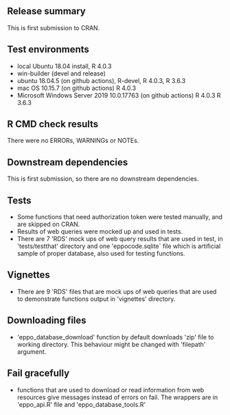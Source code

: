 ## Release summary
This is first submission to CRAN.

## Test environments
* local Ubuntu 18.04 install, R 4.0.3
* win-builder (devel and release)
* ubuntu 18.04.5 (on github actions), R-devel, R 4.0.3, R 3.6.3
* mac OS 10.15.7 (on github actions) R 4.0.3
* Microsoft Windows Server 2019 10.0.17763 (on github actions) R 4.0.3 R 3.6.3

## R CMD check results
There were no ERRORs, WARNINGs or NOTEs. 

## Downstream dependencies
This is first submission, so there are no downstream dependencies.

## Tests
* Some functions that need authorization token were tested manually, and are skipped on CRAN.
* Results of web queries were mocked up and used in tests.
* There are 7 'RDS' mock ups of web query results that are used in test, in 'tests/testthat' directory and one 'eppocode.sqlite` file which is artificial sample of proper database, also used for testing functions.

## Vignettes
* There are 9 'RDS' files that are mock ups of web queries that are used to demonstrate functions output in 'vignettes' directory.

## Downloading files
* 'eppo_database_download' function by default downloads 'zip' file to working directory. This behaviour might be changed with 'filepath' argument.

## Fail gracefully
* functions that are used to download or read information from web resources give messages instead of errors on fail. The wrappers are in 'eppo_api.R' file and 'eppo_database_tools.R'
